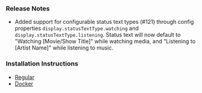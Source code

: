 ### Release Notes

- Added support for configurable status text types (#121) through config properties `display.statusTextType.watching` and `display.statusTextType.listening`. Status text will now default to "Watching [Movie/Show Title]" while watching media, and "Listening to [Artist Name]" while listening to music.

### Installation Instructions

- [Regular](https://github.com/phin05/discord-rich-presence-plex/blob/v2.16.0/README.md#installation)
- [Docker](https://github.com/phin05/discord-rich-presence-plex/blob/v2.16.0/README.md#run-with-docker)

